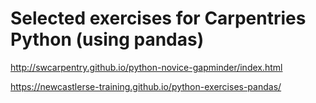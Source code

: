 # Selected exercises for Carpentries Python (using pandas)
http://swcarpentry.github.io/python-novice-gapminder/index.html


https://newcastlerse-training.github.io/python-exercises-pandas/
